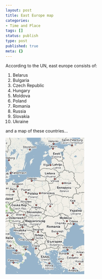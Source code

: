 ```yaml
---
layout: post
title: East Europe map
categories:
- Time and Place
tags: []
status: publish
type: post
published: true
meta: {}
---
```

According to the UN, east europe consists of:

1. Belarus
2. Bulgaria
3. Czech Republic
4. Hungary
5. Moldova
6. Poland
7. Romania
8. Russia
9. Slovakia
10. Ukraine

and a map of these countries...

![](/img/east_europe_map.jpg)
